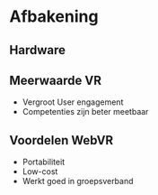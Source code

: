 # Afbakening

## Hardware

## Meerwaarde VR
* Vergroot User engagement
* Competenties zijn beter meetbaar

## Voordelen WebVR
* Portabiliteit
* Low-cost
* Werkt goed in groepsverband

